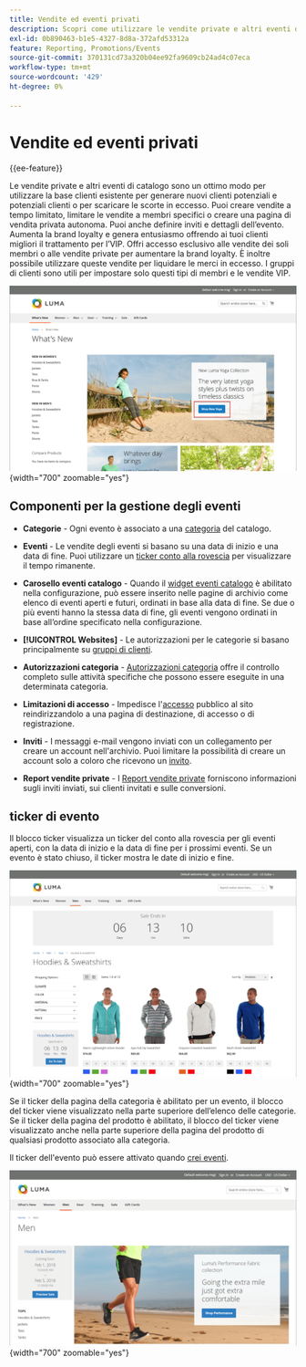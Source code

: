 ```yaml
---
title: Vendite ed eventi privati
description: Scopri come utilizzare le vendite private e altri eventi di catalogo per aumentare le vendite per la base di clienti esistente e generare nuovi clienti potenziali.
exl-id: 0b890463-b1e5-4327-8d8a-372afd53312a
feature: Reporting, Promotions/Events
source-git-commit: 370131cd73a320b04ee92fa9609cb24ad4c07eca
workflow-type: tm+mt
source-wordcount: '429'
ht-degree: 0%

---
```


# Vendite ed eventi privati

{{ee-feature}}

Le vendite private e altri eventi di catalogo sono un ottimo modo per utilizzare la base clienti esistente per generare nuovi clienti potenziali e potenziali clienti o per scaricare le scorte in eccesso. Puoi creare vendite a tempo limitato, limitare le vendite a membri specifici o creare una pagina di vendita privata autonoma. Puoi anche definire inviti e dettagli dell’evento. Aumenta la brand loyalty e genera entusiasmo offrendo ai tuoi clienti migliori il trattamento per l’VIP. Offri accesso esclusivo alle vendite dei soli membri o alle vendite private per aumentare la brand loyalty. È inoltre possibile utilizzare queste vendite per liquidare le merci in eccesso. I gruppi di clienti sono utili per impostare solo questi tipi di membri e le vendite VIP.

![Esempio di vetrina - evento nella home page](./assets/storefront-event-home-page.png){width="700" zoomable="yes"}

## Componenti per la gestione degli eventi

- **Categorie** - Ogni evento è associato a una [categoria](../catalog/category-create.md) del catalogo.

- **Eventi** - Le vendite degli eventi si basano su una data di inizio e una data di fine. Puoi utilizzare un [ticker conto alla rovescia](#event-ticker) per visualizzare il tempo rimanente.

- **Carosello eventi catalogo** - Quando il [widget eventi catalogo](../content-design/widget-event-carousel.md) è abilitato nella configurazione, può essere inserito nelle pagine di archivio come elenco di eventi aperti e futuri, ordinati in base alla data di fine. Se due o più eventi hanno la stessa data di fine, gli eventi vengono ordinati in base all’ordine specificato nella configurazione.

- **[!UICONTROL Websites]** - Le autorizzazioni per le categorie si basano principalmente su [gruppi di clienti](../customers/customer-groups.md).

- **Autorizzazioni categoria** - [Autorizzazioni categoria](../catalog/category-permissions.md) offre il controllo completo sulle attività specifiche che possono essere eseguite in una determinata categoria.

- **Limitazioni di accesso** - Impedisce l&#39;[accesso](event-configure.md#restrict-access) pubblico al sito reindirizzandolo a una pagina di destinazione, di accesso o di registrazione.

- **Inviti** - I messaggi e-mail vengono inviati con un collegamento per creare un account nell&#39;archivio. Puoi limitare la possibilità di creare un account solo a coloro che ricevono un [invito](invitations.md).

- **Report vendite private** - I [Report vendite private](../getting-started/private-sales-reports.md) forniscono informazioni sugli inviti inviati, sui clienti invitati e sulle conversioni.

## ticker di evento

Il blocco ticker visualizza un ticker del conto alla rovescia per gli eventi aperti, con la data di inizio e la data di fine per i prossimi eventi. Se un evento è stato chiuso, il ticker mostra le date di inizio e fine.

![Esempio di vetrina - carosello eventi](./assets/storefront-event-ticker-carousel.png){width="700" zoomable="yes"}

Se il ticker della pagina della categoria è abilitato per un evento, il blocco del ticker viene visualizzato nella parte superiore dell’elenco delle categorie. Se il ticker della pagina del prodotto è abilitato, il blocco del ticker viene visualizzato anche nella parte superiore della pagina del prodotto di qualsiasi prodotto associato alla categoria.

Il ticker dell&#39;evento può essere attivato quando [crei eventi](event-create.md).

![Esempio di vetrina - barra laterale evento](./assets/storefront-event-sidebar.png){width="700" zoomable="yes"}

